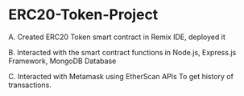 # ERC20-Token-Project

A. Created ERC20 Token smart contract in Remix IDE, deployed it

B. Interacted with the smart contract functions in Node.js, Express.js Framework, MongoDB Database

C. Interacted with Metamask using EtherScan APIs To get history of transactions.
